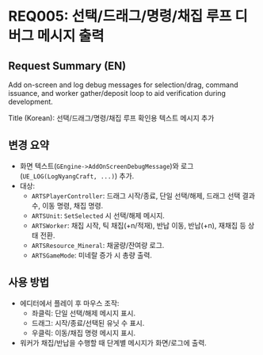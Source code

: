 # REQ005: 선택/드래그/명령/채집 루프 디버그 메시지 출력

## Request Summary (EN)
Add on-screen and log debug messages for selection/drag, command issuance, and worker gather/deposit loop to aid verification during development.

Title (Korean): 선택/드래그/명령/채집 루프 확인용 텍스트 메시지 추가

## 변경 요약
- 화면 텍스트(`GEngine->AddOnScreenDebugMessage`)와 로그(`UE_LOG(LogNyangCraft, ...)`) 추가.
- 대상:
  - `ARTSPlayerController`: 드래그 시작/종료, 단일 선택/해제, 드래그 선택 결과 수, 이동 명령, 채집 명령.
  - `ARTSUnit`: `SetSelected` 시 선택/해제 메시지.
  - `ARTSWorker`: 채집 시작, 틱 채집(+n/적재), 반납 이동, 반납(+n), 재채집 등 상태 전환.
  - `ARTSResource_Mineral`: 채굴량/잔여량 로그.
  - `ARTSGameMode`: 미네랄 증가 시 총량 출력.

## 사용 방법
- 에디터에서 플레이 후 마우스 조작:
  - 좌클릭: 단일 선택/해제 메시지 표시.
  - 드래그: 시작/종료/선택된 유닛 수 표시.
  - 우클릭: 이동/채집 명령 메시지 표시.
- 워커가 채집/반납을 수행할 때 단계별 메시지가 화면/로그에 출력.

